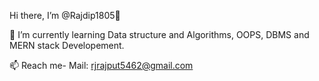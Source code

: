  Hi there, I’m @Rajdip1805👋

🌱 I’m currently learning Data structure and Algorithms, OOPS, DBMS and MERN stack Developement.

📫 Reach me- Mail: rjrajput5462@gmail.com

